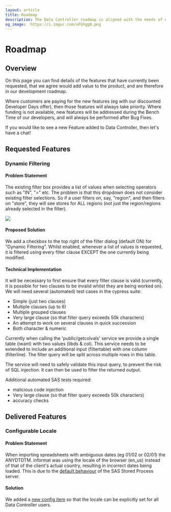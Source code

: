 ```yaml
---
layout: article
title: Roadmap
description: The Data Controller roadmap is aligned with the needs of our customers - we continue to build and prioritise on features requested by, and funded by, new and existing customers.
og_image:  https://i.imgur.com/xFGhgg0.png
---
```


# Roadmap

## Overview

On this page you can find details of the features that have currently been requested, that we agree would add value to the product, and are therefore in our development roadmap.

Where customers are paying for the new features (eg with our discounted Developer Days offer), then those features will always take priority.  Where funding is not available, new features will be addressed during the Bench Time of our developers, and will always be performed after Bug Fixes.

If you would like to see a new Feature added to Data Controller, then let's have a chat!


## Requested Features

### Dynamic Filtering

#### Problem Statement

The existing filter box provides a list of values when selecting operators such as "IN", "=" etc.  The problem is that this dropdown does not consider existing filter selections.  So if a user filters on, say, "region", and then filters on "store", they will see stores for ALL regions (not just the region/regions already selected in the filter).

![](https://i.imgur.com/KDEVvDi.png)

#### Proposed Solution

We add a checkbox to the top right of the filter dialog (default ON) for "Dynamic Filtering".  Whilst enabled, whenever a list of values is requested, it is filtered using every filter clause EXCEPT the one currently being modified.

#### Technical Implementation

It will be necessary to first ensure that every filter clause is valid (currently, it is possible for two clauses to be invalid whilst they are being worked on).  We will need several (automated) test cases in the cypress suite:

* Simple (just two clauses)
* Multiple clauses (up to 6)
* Multiple grouped clauses
* Very large clause (so that filter query exceeds 50k characters)
* An attempt to work on several clauses in quick succession
* Both character & numeric

Currently when calling the 'public/getcolvals' service we provide a single table (iwant) with two values (libds & col).  This service needs to be extended to include an additional input (filtertable) with one column (filterline).  The filter query will be split across multiple rows in this table.

The service will need to safely validate this input query, to prevent the risk of SQL injection.  It can then be used to filter the returned output.

Additional automated SAS tests required:

* malicious code injection
* Very large clause (so that filter query exceeds 50k characters)
* accuracy checks



## Delivered Features

### Configurable Locale

#### Problem Statement

When importing spreadsheets with ambiguous dates (eg 01/02 or 02/01) the ANYDTDTM. informat was using the locale of the browser (en_us) instead of that of the client's actual country, resulting in incorrect dates being loaded.  This is due to the [default behaviour](https://rawsas.com/look-out-locale-gotcha/) of the SAS Stored Process server.

#### Solution

We added a [new config item](/dcc-options/#dc_locale) so that the locale can be explicitly set for all Data Controller users.
